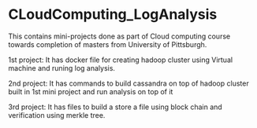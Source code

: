 # CLoudComputing_LogAnalysis

This contains mini-projects done as part of Cloud computing course towards completion of masters from University of Pittsburgh.

1st project:
It has docker file for creating hadoop cluster using Virtual machine and runing log analysis.

2nd project:
It has commands to build cassandra on top of hadoop cluster built in 1st mini project and run analysis on top of it

3rd project:
It has files to build a store a file using block chain and verification using merkle tree. 
